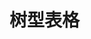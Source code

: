 # 树型表格

<div id="ex-table-05">
  <Grid :data="table" ref="grid"></Grid>
</div>

<script>
var ex_table_05 = new Vue({
  el: '#ex-table-05',
  data: function () {
    var self = this
    var order = 1
    var table = {
      nowrap: true,
      indexCol: true,
      checkCol: true,
      multiSelect: true,
      theme: 'default',
      editMode: 'row',
      actionColumn: 'name6',
      idField: 'id',
      orderField: 'order',
      clickSelect: true,
      checkStrictly: false,
      // tree 参数
      tree: true,
      treeField: 'name4',
      columns: [
        {name:'id', title:'ID', width:40},
        {name:'name1', title:'Name1', width:100, fixed: ''},
        {name:'name2', title:'Name2', width: 100},
        {name:'name3', title:'Name3', width:100},
        {name:'name4', title:'Name4', align:'left', editor: {}},
        {name:'name5', title:'Name5', width:120, render: function(h, param) {
          var self = this
          return h('Checkbox', {
            props: {
              value: param.value
            },
            on: {
              input: function(value) {
                alert(self.value)
              }
            }
          })
        }},
        {name:'name6', title:'Name6', fixed: '', width: 120}
      ],
      data: [],
      buttons: [
        [
          {label: '切换样式', type: 'primary', onClick: function () {
            if (self.$refs.grid.theme === 'default')
              self.$refs.grid.theme = 'simple'
            else
              self.$refs.grid.theme = 'default'
          }},
          {label: '增加第一子结点', type: 'primary', onClick: function (target, store) {
            var rows = store.getSelectedRows()
            if (rows.length === 0) {
              self.$Message.info('请先选择')
            } else {
              store.addEditChildRow({id:8, check: 'A8', name1:'A8', name2:'B8', name3:'C8', name4:'D8', name5:'E8', name6:'F8'}, rows[0], 'before')
            }
          }},
          {label: '增加最后子结点', type: 'primary', onClick: function (target, store) {
            var rows = store.getSelectedRows()
            if (rows.length === 0) {
              self.$Message.info('请先选择')
            } else {
              store.addEditChildRow({id:8, check: 'A8', name1:'A8', name2:'B8', name3:'C8', name4:'D8', name5:'E8', name6:'F8'}, rows[0], 'after')
            }
          }},
          {label: '向后增加结点', type: 'primary', onClick: function (target, store) {
            var rows = store.getSelectedRows()
            if (rows.length === 0) {
              self.$Message.info('请先选择')
            } else {
              store.addEditRow({id:8, check: 'A8', name1:'A8', name2:'B8', name3:'C8', name4:'D8', name5:'E8', name6:'F8'}, rows[0], 'after')
            }
          }},
          {label: '向前增加结点', type: 'primary', onClick: function (target, store) {
            var rows = store.getSelectedRows()
            if (rows.length === 0) {
              self.$Message.info('请先选择')
            } else {
              store.addEditRow({id:9, check: 'A9', name1:'A9', name2:'B9', name3:'C9', name4:'D9', name5:'E9', name6:'F9'}, rows[0], 'before')
            }
          }}
        ],
        [
          {label: '设置选中', type: 'primary', onClick: function (target, store) {
            store.setSelection([1, 9])
            }
          },
          {label: '清除所有选中', type: 'primary', onClick: function (target, store){
            store.deselectAll()
          }}
        ],
        [
          {label: '置顶', type: 'primary', onClick: function (target, store) {
              var rows = store.getSelectedRows()
              if (rows.length === 0) {
                self.$Message.info('请先选择')
              } else {
                store.moveRow(rows[0], 'first') 
              }
            }
          },
          {label: '上移', type: 'primary', onClick: function (target, store) {
              var rows = store.getSelectedRows()
              if (rows.length === 0) {
                self.$Message.info('请先选择')
              } else {
                store.moveRow(rows[0], 'up')
              }
            }
          },
          {label: '下移', type: 'primary', onClick: function (target, store) {
              var rows = store.getSelectedRows()
              if (rows.length === 0) {
                self.$Message.info('请先选择')
              } else {
                store.moveRow(rows[0], 'down')
              }
            }
          },
          {label: '置底', type: 'primary', onClick: function (target, store) {
              var rows = store.getSelectedRows()
              if (rows.length === 0) {
                self.$Message.info('请先选择')
              } else {
                store.moveRow(rows[0], 'last')
              }
            }
          }
        ],
        [
          {label: '全部展开', name: 'expandAll', type: 'primary', onClick: function(grid, store) {
            grid.expand()
          }},
          {label: '全部收起', name: 'collapseAll', type: 'primary', onClick: function(grid, ststoreroe) {
            grid.collapse()
          }}
        ],
        [
          {label: '设置联动选择', name: 'select', type: 'primary', onClick: function (target, store) {
              store.states.checkStrictly = !store.states.checkStrictly
              // target.btns['select'].label = '取消联动选择'
            }
          }
        ]
      ],
      onLoadData: function(url, param, callback) {
        if (param.parent) {
          var d = []
          var id
          var isParent = false
          for (var i=1; i<5; i++) {
            id = param.parent+'-'+i
            d.push({id:id, check: 'A'+id, name1:'A'+id, name2:'B'+id, name3:'C'+id, name4:'D'+id, name5:'E'+id, order: order++}
            )
          }
          setTimeout(function () {
            callback(d)
          }, 0)
        } else {
          callback()
        }
      },
      onSaveRow: function (row, callback) {
        callback('ok', row)
      },
      onDeleteRow: function (row, callback) {
        callback('ok', row)
      },
      onMove: function(order, callback) {
        console.log('order', order)
        callback(true)
      },
      onCheckable: function(row) {
        if (row.id === 1) {
          return false
        } return true
      }
    }
    table.data = [
      {id:1, check: 'A1', name1:'A1', name2:'B1', name3:'C1', name4:'D1', name5:'E1', order: order++, children: []},
      {id:6, check: 'A1', name1:'A1', name2:'B1', name3:'C1', name4:'D1', name5:'E3', order: order++,name6:'F1'}
    ]
    return {table:table}
  },
  mounted: function () {
    this.$refs.grid.setSelection([6])
  },
})
</script>
